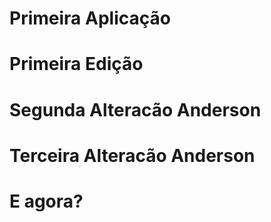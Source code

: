 # Primeira Aplicação

# Primeira Edição

# Segunda Alteracão Anderson

# Terceira Alteracão Anderson

# E agora?